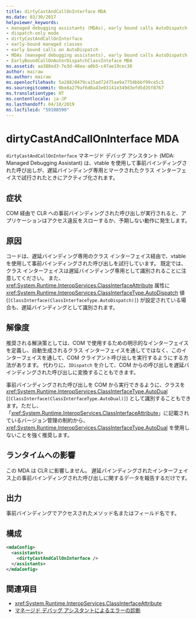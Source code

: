 ```yaml
---
title: dirtyCastAndCallOnInterface MDA
ms.date: 03/30/2017
helpviewer_keywords:
- managed debugging assistants (MDAs), early bound calls AutoDispatch
- dispatch-only mode
- dirtyCastAndCallOnInterface
- early-bound managed classes
- early bound calls on AutoDispatch
- MDAs (managed debugging assistants), early bound calls AutoDispatch
- EarlyBoundCallOnAutorDispatchClassInteface MDA
ms.assetid: aa388ed3-7e3d-48ea-a0b5-c47ae19cec38
author: mairaw
ms.author: mairaw
ms.openlocfilehash: 5a28820479ca15ad72475ae9a7754bbbf99ce5c5
ms.sourcegitcommit: 0be8a279af6d8a43e03141e349d3efd5d35f8767
ms.translationtype: HT
ms.contentlocale: ja-JP
ms.lasthandoff: 04/18/2019
ms.locfileid: "59108590"
---
```

# <a name="dirtycastandcalloninterface-mda"></a>dirtyCastAndCallOnInterface MDA
`dirtyCastAndCallOnInterface` マネージド デバッグ アシスタント (MDA: Managed Debugging Assistant) は、vtable を使用して事前バインディングされた呼び出しが、遅延バインディング専用とマークされたクラス インターフェイスで試行されたときにアクティブ化されます。  
  
## <a name="symptoms"></a>症状  
 COM 経由で CLR への事前バインディングされた呼び出しが実行されると、アプリケーションはアクセス違反をスローするか、予期しない動作に発生します。  
  
## <a name="cause"></a>原因  
 コードは、遅延バインディング専用のクラス インターフェイス経由で、vtable を使用して事前バインディングされた呼び出しを試行しています。 既定では、クラス インターフェイスは遅延バインディング専用として識別されることに注意してください。 また、<xref:System.Runtime.InteropServices.ClassInterfaceAttribute> 属性に <xref:System.Runtime.InteropServices.ClassInterfaceType.AutoDispatch> 値 (`[ClassInterface(ClassInterfaceType.AutoDispatch)]`) が設定されている場合も、遅延バインディングとして識別されます。  
  
## <a name="resolution"></a>解像度  
 推奨される解決策としては、COM で使用するための明示的なインターフェイスを定義し、自動生成されるクラス インターフェイスを通してではなく、このインターフェイスを通して、COM クライアント呼び出しを実行するようにする方法があります。 代わりに、`IDispatch` を介して、COM からの呼び出しを遅延バインディングされた呼び出しに変換することもできます。  
  
 事前バインディングされた呼び出しを COM から実行できるように、クラスを <xref:System.Runtime.InteropServices.ClassInterfaceType.AutoDual> (`[ClassInterface(ClassInterfaceType.AutoDual)]`) として識別することもできます。ただし、「<xref:System.Runtime.InteropServices.ClassInterfaceAttribute>」に記載されているバージョン管理の制約から、<xref:System.Runtime.InteropServices.ClassInterfaceType.AutoDual> を使用しないことを強く推奨します。  
  
## <a name="effect-on-the-runtime"></a>ランタイムへの影響  
 この MDA は CLR に影響しません。 遅延バインディングされたインターフェイス上の事前バインディングされた呼び出しに関するデータを報告するだけです。  
  
## <a name="output"></a>出力  
 事前バインディングでアクセスされたメソッド名またはフィールド名です。  
  
## <a name="configuration"></a>構成  
  
```xml  
<mdaConfig>  
  <assistants>  
    <dirtyCastAndCallOnInterface />  
  </assistants>  
</mdaConfig>  
```  
  
## <a name="see-also"></a>関連項目

- <xref:System.Runtime.InteropServices.ClassInterfaceAttribute>
- [マネージド デバッグ アシスタントによるエラーの診断](../../../docs/framework/debug-trace-profile/diagnosing-errors-with-managed-debugging-assistants.md)
